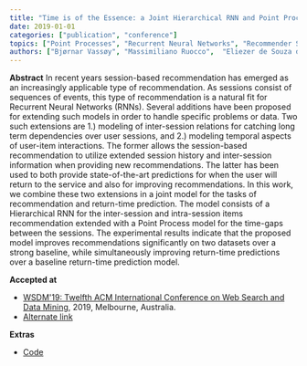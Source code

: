 ```yaml
---
title: "Time is of the Essence: a Joint Hierarchical RNN and Point Process Model for Time and Item Predictions"
date: 2019-01-01
categories: ["publication", "conference"]
topics: ["Point Processes", "Recurrent Neural Networks", "Recommender Systems"]
authors: ["Bjørnar Vassøy", "Massimiliano Ruocco",  "Eliezer de Souza da Silva", "Erlend Aune"]
---
```


**Abstract**
In recent years session-based recommendation has emerged as an increasingly applicable type of recommendation. As sessions consist of sequences of events, this type of recommendation is a natural fit for Recurrent Neural Networks (RNNs). Several additions have been proposed for extending such models in order to handle specific problems or data. Two such extensions are 1.) modeling of inter-session relations for catching long term dependencies over user sessions, and 2.) modeling temporal aspects of user-item interactions. The former allows the session-based recommendation to utilize extended session history and inter-session information when providing new recommendations. The latter has been used to both provide state-of-the-art predictions for when the user will return to the service and also for improving recommendations. In this work, we combine these two extensions in a joint model for the tasks of recommendation and return-time prediction. The model consists of a Hierarchical RNN for the inter-session and intra-session items recommendation extended with a Point Process model for the time-gaps between the sessions. The experimental results indicate that the proposed model improves recommendations significantly on two datasets over a strong baseline, while simultaneously improving return-time predictions over a baseline return-time prediction model.

**Accepted at** 
- [WSDM'19: Twelfth ACM International Conference on Web Search and Data Mining](https://dl.acm.org/doi/abs/10.1145/3289600.3290987), 2019, Melbourne, Australia.
- [Alternate link](https://arxiv.org/pdf/1812.01276)

**Extras**
- [Code](https://github.com/BjornarVass/Recsys)